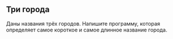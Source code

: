 ## Три города

Даны названия трёх городов. Напишите программу, которая определяет самое короткое и самое длинное название города.